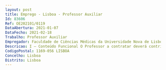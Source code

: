 ```yaml
--- 
layout: post
title: Emprego - Lisboa - Professor Auxiliar
Id: 83606
Ref: OE202101/0119
DataAbertura: 2021-01-07
DataFecho: 2021-02-18
Trabalho: Professor Auxiliar
Empregador: Faculdade de Ciências Médicas da Universidade Nova de Lisboa - NOVA Medical School
Descricao: I — Conteúdo Funcional O Professor a contratar deverá contribuir para o ensino e a investigação nas seguintes áreas 1 — Ensino de Fisiologia 2 — Investigação no âmbito da Educação Médica.II — Requisitos de Admissão 1 — Nos termos do artigo 41.º  A do ECDU, é requisito para a candidatura ao concurso emapreço ser titular do grau de doutor.
CodigoPostal: 1169-056 LISBOA
Concelho: Lisboa
Distrito: Lisboa
--- 
```


